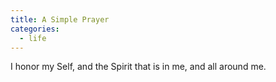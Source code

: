 ```yaml
---
title: A Simple Prayer
categories:
  - life
---
```


I honor my Self,
and the Spirit
that is in me,
and all around me.

